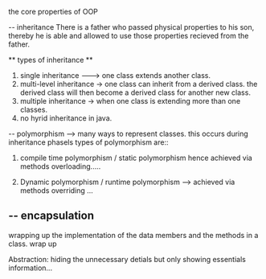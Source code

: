 the core properties of OOP

-- inheritance
There is a father who passed physical properties to his son, thereby he is able and allowed to use those properties recieved from the father.

** types of inheritance **

1. single inheritance ---> one class extends another class.
2. multi-level inheritance -> one class can inherit from a derived class. the derived class will then become a derived class for another new class.
3. multiple inheritance -> when one class is extending more than one classes.
4. no hyrid inheritance in java.

-- polymorphism --> many ways to represent classes. this occurs during inheritance phasels
types of polymorphism are::

1.  compile time polymorphism / static polymorphism
    hence achieved via methods overloading.....

2.  Dynamic polymorphism / runtime polymorphism -->
    achieved via methods overriding ...

## -- encapsulation

wrapping up the implementation of the data members and the methods in a class.
wrap up

Abstraction: hiding the unnecessary detials but only showing essentials information...
